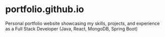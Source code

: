 # portfolio.github.io
Personal portfolio website showcasing my skills, projects, and experience as a Full Stack Developer (Java, React, MongoDB, Spring Boot)

